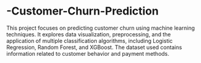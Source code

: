 # -Customer-Churn-Prediction
This project focuses on predicting customer churn using machine learning techniques. It explores data visualization, preprocessing, and the application of multiple classification algorithms, including Logistic Regression, Random Forest, and XGBoost. The dataset used contains information related to customer behavior and payment methods.
